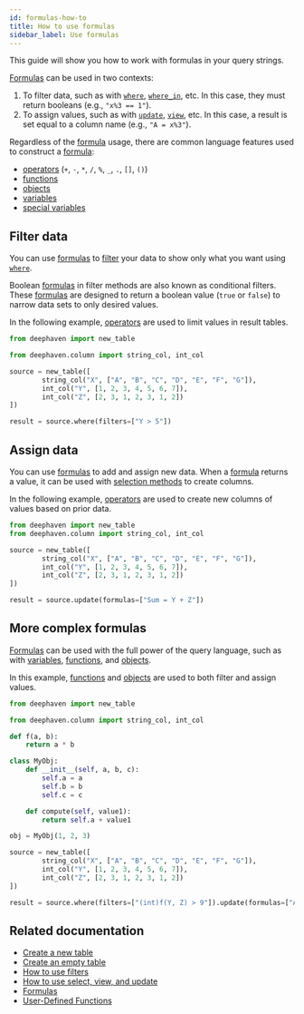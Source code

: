 ```yaml
---
id: formulas-how-to
title: How to use formulas
sidebar_label: Use formulas
---
```


This guide will show you how to work with formulas in your query strings.

[Formulas](../reference/query-language/formulas/formulas.md) can be used in two contexts:

1. To filter data, such as with [`where`](../reference/table-operations/filter/where.md), [`where_in`](../reference/table-operations/filter/where-in.md), etc. In this case, they must return booleans (e.g., `"x%3 == 1"`).
2. To assign values, such as with [`update`](../reference/table-operations/select/update.md), [`view`](../reference/table-operations/select/view.md), etc. In this case, a result is set equal to a column name (e.g., `"A = x%3"`).

Regardless of the [formula](../reference/query-language/formulas/formulas.md) usage, there are common language features used to construct a [formula](../reference/query-language/formulas/formulas.md):

- [operators](../reference/query-language/formulas/operators.md) (`+`, `-`, `*`, `/`, `%`, `_`, `.`, `[]`, `()`)
- [functions](../reference/query-language/formulas/user-defined-functions.md)
- [objects](../reference/query-language/types/objects.md)
- [variables](../reference/query-language/variables/query-scope.md)
- [special variables](../reference/query-language/variables/special-variables.md)

## Filter data

You can use [formulas](../reference/query-language/formulas/formulas.md) to [filter](./use-filters.md) your data to show only what you want using [`where`](../reference/table-operations/filter/where.md).

Boolean [formulas](../reference/query-language/formulas/formulas.md) in filter methods are also known as conditional filters. These [formulas](../reference/query-language/formulas/formulas.md) are designed to return a boolean value (`true` or `false`) to narrow data sets to only desired values.

In the following example, [operators](../reference/query-language/formulas/operators.md) are used to limit values in result tables.

```python order=source,result
from deephaven import new_table

from deephaven.column import string_col, int_col

source = new_table([
        string_col("X", ["A", "B", "C", "D", "E", "F", "G"]),
        int_col("Y", [1, 2, 3, 4, 5, 6, 7]),
        int_col("Z", [2, 3, 1, 2, 3, 1, 2])
])

result = source.where(filters=["Y > 5"])
```

## Assign data

You can use [formulas](../reference/query-language/formulas/formulas.md) to add and assign new data. When a [formula](../reference/query-language/formulas/formulas.md) returns a value, it can be used with [selection methods](./use-select-view-update.md) to create columns.

In the following example, [operators](../reference/query-language/formulas/operators.md) are used to create new columns of values based on prior data.

```python order=source,result
from deephaven import new_table
from deephaven.column import string_col, int_col

source = new_table([
        string_col("X", ["A", "B", "C", "D", "E", "F", "G"]),
        int_col("Y", [1, 2, 3, 4, 5, 6, 7]),
        int_col("Z", [2, 3, 1, 2, 3, 1, 2])
])

result = source.update(formulas=["Sum = Y + Z"])
```

## More complex formulas

[Formulas](../reference/query-language/formulas/formulas.md) can be used with the full power of the query language, such as with [variables](../reference/query-language/variables/query-scope.md), [functions](../reference/query-language/formulas/user-defined-functions.md), and [objects](./use-objects.md).

In this example, [functions](../reference/query-language/formulas/user-defined-functions.md) and [objects](./use-objects.md) are used to both filter and assign values.

```python order=source,result
from deephaven import new_table

from deephaven.column import string_col, int_col

def f(a, b):
    return a * b

class MyObj:
    def __init__(self, a, b, c):
        self.a = a
        self.b = b
        self.c = c

    def compute(self, value1):
        return self.a + value1

obj = MyObj(1, 2, 3)

source = new_table([
        string_col("X", ["A", "B", "C", "D", "E", "F", "G"]),
        int_col("Y", [1, 2, 3, 4, 5, 6, 7]),
        int_col("Z", [2, 3, 1, 2, 3, 1, 2])
])

result = source.where(filters=["(int)f(Y, Z) > 9"]).update(formulas=["A = obj.a", "B = obj.compute(Y)"])
```

## Related documentation

- [Create a new table](./new-table.md)
- [Create an empty table](./empty-table.md)
- [How to use filters](./use-filters.md)
- [How to use select, view, and update](./use-select-view-update.md)
- [Formulas](../reference/query-language/formulas/formulas.md)
- [User-Defined Functions](../reference/query-language/formulas/user-defined-functions.md)
